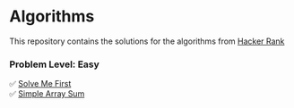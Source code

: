 <h1> Algorithms</h1>

 This repository contains the solutions for the algorithms from [Hacker Rank](https://www.hackerrank.com/dashboard)
 
 <h3> Problem Level: Easy </h3>

:white_check_mark: [Solve Me First](https://github.com/ekaterinadvolkova/Algorithms/tree/main/Easy/Solve%20Me%20First) <br>
:white_check_mark: [Simple Array Sum](https://github.com/ekaterinadvolkova/Algorithms/tree/main/Easy/Simple%20Array%20Sum) <br>


